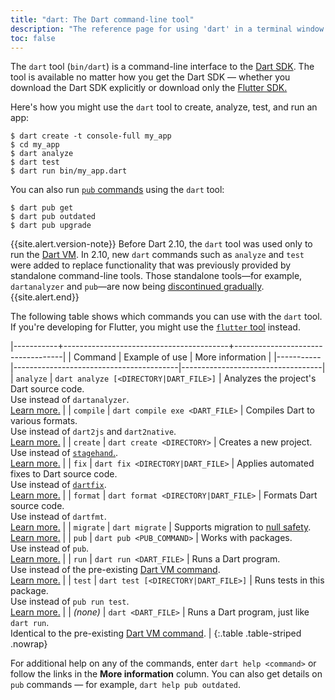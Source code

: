 ```yaml
---
title: "dart: The Dart command-line tool"
description: "The reference page for using 'dart' in a terminal window."
toc: false
---
```


The `dart` tool (`bin/dart`)
is a command-line interface to the [Dart SDK](/tools/sdk).
The tool is available no matter how you get the Dart SDK —
whether you download the Dart SDK explicitly or download only
the [Flutter SDK.]({{site.flutter}})

Here's how you might use the `dart` tool
to create, analyze, test, and run an app:

```terminal
$ dart create -t console-full my_app
$ cd my_app
$ dart analyze
$ dart test
$ dart run bin/my_app.dart
```

You can also run [`pub` commands][pub] using the `dart` tool:

```terminal
$ dart pub get
$ dart pub outdated
$ dart pub upgrade
```

{{site.alert.version-note}}
  Before Dart 2.10, the `dart` tool was used only to run the
  [Dart VM][dart-vm].
  In 2.10, new `dart` commands such as `analyze` and `test` were added
  to replace functionality that was
  previously provided by standalone command-line tools.
  Those standalone tools—for example,
  `dartanalyzer` and `pub`—are
  now being [discontinued gradually][].
{{site.alert.end}}

[discontinued gradually]: https://github.com/dart-lang/sdk/issues/46100

The following table shows which commands you can use with the `dart` tool.
If you're developing for Flutter,
you might use the [`flutter` tool][] instead.

[`flutter` tool]: {{site.flutter}}/docs/reference/flutter-cli

|-----------+-----------------------------------------+-----------------------------------|
| Command   | Example of use                          | More information                  |
|-----------|-----------------------------------------|-----------------------------------|
| `analyze` | `dart analyze [<DIRECTORY|DART_FILE>]`  | Analyzes the project's Dart source code.<br>Use instead of `dartanalyzer`.<br>[Learn more.][analyze] |
| `compile` | `dart compile exe <DART_FILE>`          | Compiles Dart to various formats.<br>Use instead of `dart2js` and `dart2native`.<br>[Learn more.][compile] | 
| `create`  | `dart create <DIRECTORY>`               | Creates a new project.<br>Use instead of [`stagehand`.][].<br>[Learn more.][create] | 
| `fix`     | `dart fix <DIRECTORY|DART_FILE>`        | Applies automated fixes to Dart source code.<br>Use instead of [`dartfix`][].<br>[Learn more.][fix] | 
| `format`  | `dart format <DIRECTORY|DART_FILE>`     | Formats Dart source code.<br>Use instead of `dartfmt`.<br>[Learn more.][format] |
| `migrate` | `dart migrate`                          | Supports migration to [null safety][].<br>[Learn more.][migrate] |
| `pub`     | `dart pub <PUB_COMMAND>`                | Works with packages.<br>Use instead of `pub`.<br>[Learn more.][pub] | 
| `run`     | `dart run <DART_FILE>`                  | Runs a Dart program. <br>Use instead of the pre-existing [Dart VM command][dart-vm].<br>[Learn more.][run] | 
| `test`    | `dart test [<DIRECTORY|DART_FILE>]`     | Runs tests in this package.<br>Use instead of `pub run test`.<br>[Learn more.][test] |
| _(none)_  | `dart <DART_FILE>`                      | Runs a Dart program, just like `dart run`. <br>Identical to the pre-existing [Dart VM command][dart-vm]. |
{:.table .table-striped .nowrap}

[analyze]: /tools/dart-analyze
[compile]: /tools/dart-compile
[create]: /tools/dart-create
[fix]: /tools/dart-fix
[format]: /tools/dart-format
[pub]: /tools/pub/cmd
[run]: /tools/dart-run
[test]: /tools/dart-test
[migrate]: /null-safety/migration-guide#migration-tool

For additional help on any of the commands, enter `dart help <command>`
or follow the links in the **More information** column.
You can also get details on `pub` commands — for example,
`dart help pub outdated`.

[`dartaotruntime`]: /tools/dartaotruntime
[`dartdoc`]: https://github.com/dart-lang/dartdoc#dartdoc
[`dartfix`]: {{site.pub-pkg}}/dartfix
[dart-vm]: /tools/dart-vm
[null safety]: /null-safety
[`stagehand`.]: {{site.pub-pkg}}/stagehand
